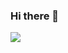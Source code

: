 ### Hi there 👋

<a href="https://github.com/fadhilyori">
<img src="https://github-readme-stats.vercel.app/api?username=fadhilyori&hide_border=true">
</a>

